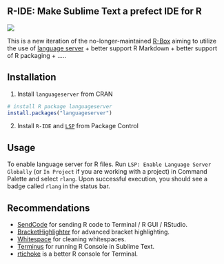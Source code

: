 R-IDE: Make Sublime Text a prefect IDE for R
------------

<a href="https://www.paypal.me/randy3k/5usd" title="Donate to this project using Paypal"><img src="https://img.shields.io/badge/paypal-donate-blue.svg" /></a>

This is a new iteration of the no-longer-maintained [R-Box](https://github.com/randy3k/R-Box) aiming to utilize the use
  of [language server](https://github.com/REditorSupport/languageserver) + better support R Markdown + better support of R packaging + .....

## Installation

1. Install `languageserver` from CRAN
```R
# install R package languageserver
install.packages("languageserver")
```

2. Install `R-IDE` and [`LSP`](https://github.com/tomv564/LSP) from Package Control


## Usage

To enable language server for R files. Run `LSP: Enable Language Server Globally` (or `In Project` if you are working with a project) in Command Palette and select `rlang`. Upon successful execution, you should see a badge called `rlang` in the status bar.


## Recommendations

- [SendCode](https://github.com/randy3k/SendCode) for sending R code to Terminal / R GUI / RStudio.
- [Bracket​Highlighter](https://github.com/facelessuser/BracketHighlighter) for advanced bracket highlighting.
- [Whitespace](https://github.com/randy3k/Whitespace) for cleaning whitespaces.
- [Terminus](https://github.com/randy3k/Terminus) for running R Console in Sublime Text.
- [rtichoke](https://github.com/randy3k/rtichoke) is a better R console for Terminal.
